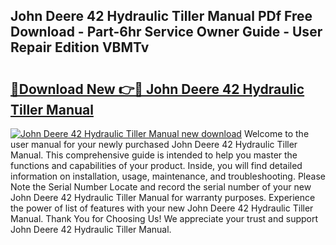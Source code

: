 ## John Deere 42 Hydraulic Tiller Manual PDf Free Download - Part-6hr Service Owner Guide - User Repair Edition VBMTv

# <h2><a href="http://bc86584.oget.top/?id=John+Deere+42+Hydraulic+Tiller+Manual">🔗Download New 👉🔴 John Deere 42 Hydraulic Tiller Manual</a></h2>

[![John Deere 42 Hydraulic Tiller Manual new download](https://i.imgur.com/5g1atiW.png)](http://bc86584.oget.top/?id=John+Deere+42+Hydraulic+Tiller+Manual)
Welcome to the user manual for your newly purchased John Deere 42 Hydraulic Tiller Manual. This comprehensive guide is intended to help you master the functions and capabilities of your product. Inside, you will find detailed information on installation, usage, maintenance, and troubleshooting. Please Note the Serial Number Locate and record the serial number of your new John Deere 42 Hydraulic Tiller Manual for warranty purposes. Experience the power of list of features with your new John Deere 42 Hydraulic Tiller Manual. Thank You for Choosing Us! We appreciate your trust and support John Deere 42 Hydraulic Tiller Manual.
